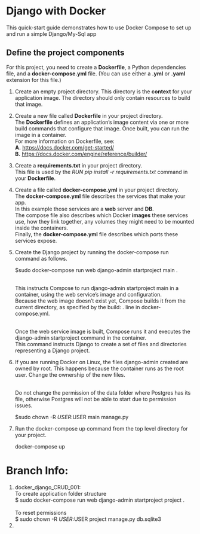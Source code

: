 # Django with Docker

This quick-start guide demonstrates how to use Docker Compose to set up and run a simple Django/My-Sql app

## Define the project components
For this project, you need to create a <b>Dockerfile</b>, a Python dependencies file, and a <b>docker-compose.yml</b> file. (You can use either a <b>.yml</b> or <b>.yaml</b> extension for this file.)

1. Create an empty project directory.
    This directory is the <b>context</b> for your application image. The directory should only contain resources to build that image.
	
2. Create a new file called <b>Dockerfile</b> in your project directory.
    <br/>The <b>Dockerfile</b> defines an application’s image content via one or more build commands that configure that image. Once built, you can run the image in a container.
    <br/>For more information on Dockerfile, see:
    <br/><b>A.</b> https://docs.docker.com/get-started/
    <br/><b>B.</b> https://docs.docker.com/engine/reference/builder/

3. Create a <b>requirements.txt</b> in your project directory.
    <br/>This file is used by the <i>RUN pip install -r requirements.txt</i> command in your <b>Dockerfile</b>.

4. Create a file called <b>docker-compose.yml</b> in your project directory.
    <br/>The <b>docker-compose.yml</b> file describes the services that make your app. 
    <br/>In this example those services are a <b>web</b> server and <b>DB</b>. 
    <br/>The compose file also describes which Docker <b>images</b> these services use, how they link together, any volumes they might need to be mounted inside the containers. 
    <br/>Finally, the <b>docker-compose.yml</b> file describes which ports these services expose.

5. Create the Django project by running the docker-compose run command as follows.

     $sudo docker-compose run web django-admin startproject main .
	
    <br/>This instructs Compose to run django-admin startproject main in a container, using the web service’s image and configuration. 
    <br/>Because the web image doesn’t exist yet, Compose builds it from the current directory, as specified by the build: . line in docker-compose.yml.

    <br/>Once the web service image is built, Compose runs it and executes the django-admin startproject command in the container. 
    <br/>This command instructs Django to create a set of files and directories representing a Django project.

6. If you are running Docker on Linux, the files django-admin created are owned by root. This happens because the container runs as the root user. Change the ownership of the new files.

    <br/>Do not change the permission of the data folder where Postgres has its file, otherwise Postgres will not be able to start due to permission issues.

     $sudo chown -R $USER:$USER main manage.py
 
7. Run the docker-compose up command from the top level directory for your project.

     docker-compose up 

# Branch Info:
1. docker_django_CRUD_001: 
    <br/>To create application folder structure 
   <br/>$ sudo docker-compose run web django-admin startproject project .<br/>
   <br/>To reset permissions 
   <br/>$ sudo chown -R $USER:$USER project manage.py db.sqlite3
2. 